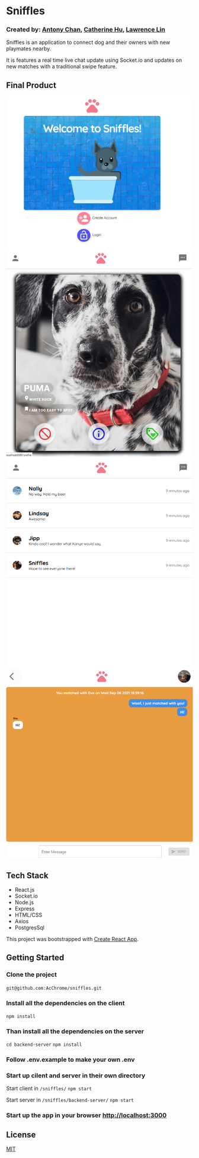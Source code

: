# Sniffles
### Created by: [Antony Chan](https://github.com/AcChrome), [Catherine Hu](https://github.com/cthu97), [Lawrence Lin](https://github.com/lawwwlin)

Sniffles is an application to connect dog and their owners with new playmates nearby. 

It is features a real time live chat update using Socket.io and updates on new matches with a traditional swipe feature.

## Final Product 

![Home page](https://github.com/AcChrome/sniffles/blob/master/images/home.png)
![Candidates page](https://github.com/AcChrome/sniffles/blob/master/images/candidates.png)
![Messages List](https://github.com/AcChrome/sniffles/blob/master/images/ML.png)
![Messages](https://github.com/AcChrome/sniffles/blob/master/images/Messages.png)


## Tech Stack

* React.js
* Socket.io
* Node.js
* Express
* HTML/CSS
* Axios
* PostgresSql

This project was bootstrapped with [Create React App](https://github.com/facebook/create-react-app).

## Getting Started

### Clone the project

`git@github.com:AcChrome/sniffles.git`

### Install all the dependencies on the client

`npm install`

### Than install all the dependencies on the server

`cd backend-server`
`npm install`

### Follow .env.example to make your own .env

### Start up cilent and server in their own directory

Start client in `/sniffles/`
`npm start`

Start server in `/sniffles/backend-server/`
`npm start`

### Start up the app in your browser [http://localhost:3000](http://localhost:3000)


## License

[MIT](https://choosealicense.com/licenses/mit/)